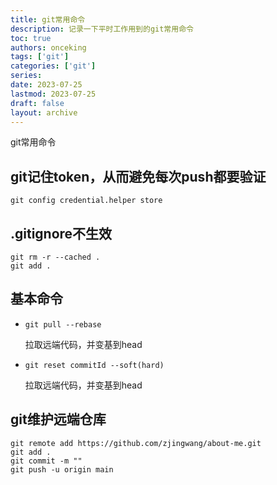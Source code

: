 ```yaml
---
title: git常用命令
description: 记录一下平时工作用到的git常用命令
toc: true
authors: onceking
tags: ['git']
categories: ['git']
series:
date: 2023-07-25
lastmod: 2023-07-25
draft: false
layout: archive
---
```


git常用命令

<!--more-->
## git记住token，从而避免每次push都要验证

```shell
git config credential.helper store
```

## .gitignore不生效

```shell
git rm -r --cached .
git add .
```

## 基本命令
- ```shell
  git pull --rebase
  ```
  拉取远端代码，并变基到head

- ```shell
  git reset commitId --soft(hard)
  ```
  拉取远端代码，并变基到head

## git维护远端仓库

```shell
git remote add https://github.com/zjingwang/about-me.git
git add .
git commit -m ""
git push -u origin main
```